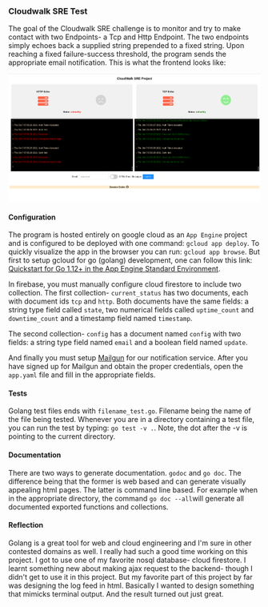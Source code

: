 ### **Cloudwalk SRE Test**
The goal of the Cloudwalk SRE challenge is to monitor and try to make contact with two Endpoints- a Tcp and Http Endpoint. The two endpoints simply echoes back a supplied string prepended to a fixed string. Upon reaching a fixed failure-success threshold, the program sends the appropriate email notification. This is what the frontend looks like:

![image info](./ui/uifrontend.png)

#### **Configuration**
The program is hosted entirely on google cloud as an `App Engine` project and is configured to be deployed with one command: `gcloud app deploy`. To quickly visualize the app in the browser you can run: `gcloud app browse`. But first to setup gcloud for go (golang) development, one can follow this link: [Quickstart for Go 1.12+ in the App Engine Standard Environment](https://cloud.google.com/appengine/docs/standard/go/quickstart "Quickstart for Go 1.12+ in the App Engine Standard Environment").

In firebase, you must manually configure cloud firestore to include two collection. The first collection- `current_status` has two documents, each with document ids `tcp` and `http`. Both documents have the same fields: a string type field called `state`, two numerical fields called `uptime_count` and `downtime_count` and a timestamp field named `timestamp`.

The second collection- `config` has a document named `config` with two fields: a string type field named `email` and a boolean field named `update`.

And finally you must setup [Mailgun](https://www.mailgun.com/ "Mailgun") for our notification service. After you have signed up for Mailgun and obtain the proper credentials, open the `app.yaml` file and fill in the appropriate fields.

#### **Tests**
Golang test files ends with `filename_test.go`. Filename being the name of the file being tested. Whenever you are in a directory containing a test file, you can run the test by typing:  `go test -v .`. Note, the dot after the -v is pointing to the current directory.

#### **Documentation**
There are two ways to generate documentation. `godoc` and `go doc`. The difference being that the former is web based and can generate visually appealing html pages. The latter is command line based. For example when in the appropriate directory, the command `go doc --all`will generate all documented exported functions and collections.

#### **Reflection**
Golang is a great tool for web and cloud engineering and I'm sure in other contested domains as well. I really had such a good time working on this project. I got to use one of my favorite nosql database- cloud firestore. I learnt something new about making ajax request to the backend- though I didn't get to use it in this project. But my favorite part of this project by far was designing the log feed in html. Basically I wanted to design something that mimicks terminal output. And the result turned out just great.

